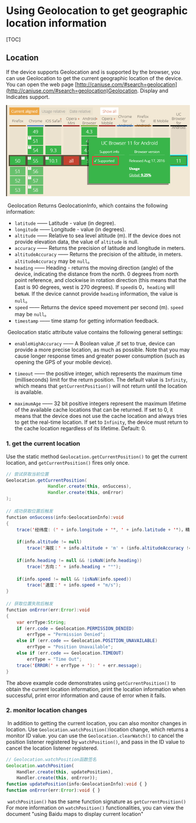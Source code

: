 # Using Geolocation to get geographic location information
[TOC]

## Location

If the device supports Geolocation and is supported by the browser, you can use Geolocation to get the current geographic location of the device. You can open the web page [http://caniuse.com/#search=geolocation](http://caniuse.com/#search=geolocation)Geolocation. Display and Indicates support.

![1](img/1.png)

​	Geolocation Returns GeolocationInfo, which contains the following information:

- `latitude` —— Latitude - value (in degree).
- `longitude` —— Longitude - value (in degrees).
- `altitude` —— Relative to sea level altitude (m). If the device does not provide elevation data, the value of `altitude` is null.
- `accuracy` —— Returns the precision of latitude and longitude in meters.
- `altitudeAccuracy` ——  Returns the precision of the altitude, in meters. `altitudeAccuracy` may be `null`。
- `heading` —— Heading - returns the moving direction (angle) of the device, indicating the distance from the north. 0 degrees from north point reference, and clockwise in rotation direction (this means that the East is 90 degrees, west is 270 degrees). If `speed`is 0，`heading` will be`NaN`. If the device cannot provide `heading` information, the value is `null`。
- `speed` —— Returns the device speed movement  per second (m). `speed` may be `null`。
- `timestamp` —— time stamp for getting information feedback.

​	Geolocation  static attribute value contains the following general settings:

- `enableHighAccuracy` —— A Boolean value ,if set to true, device can provide a more precise location, as much as possible.  Note that you may cause longer response times and greater power consumption (such as opening the GPS of your mobile device).
- `timeout` —— the positive integer, which represents the maximum time (milliseconds) limit for the return position. The default value is `Infinity`, which means that `getCurrentPosition()` will not return until the location is available.

- `maximumAge` —— 32 bit positive integers represent the maximum lifetime of the available cache locations that can be returned. If set to 0, it means that the device does not use the cache location and always tries to get the real-time location. If set to `Infinity`, the device must return to the cache location regardless of its lifetime. Default: 0.

### 1. get the current location

Use the static method `Geolocation.getCurrentPosition()` to get the current location, and `getCurrentPosition()`  fires only once.

```java
// 尝试获取当前位置
Geolocation.getCurrentPosition(
				Handler.create(this, onSuccess), 
				Handler.create(this, onError)
);

// 成功获取位置后触发
function onSuccess(info:GeolocationInfo):void
{
	trace('经纬度: (' + info.longitude + '°, ' + info.latitude + '°)，精确度：' + info.accuracy + 'm');
	
	if(info.altitude != null)
		trace('海拔：' + info.altitude + 'm' + (info.altitudeAccuracy != null ? ('，精确度：' + info.altitudeAccuracy + 'm') : ''));
		
	if(info.heading != null && !isNaN(info.heading))
		trace('方向：' + info.heading + "°");
		
	if(info.speed != null && !isNaN(info.speed))
		trace('速度：' + info.speed + "m/s");
}

// 获取位置失败后触发
function onError(err:Error):void
{
	var errType:String;
	if (err.code = Geolocation.PERMISSION_DENIED)
		errType = "Permission Denied";
	else if (err.code == Geolocation.POSITION_UNAVAILABLE)
		errType = "Position Unavailable";
	else if (err.code == Geolocation.TIMEOUT)
		errType = "Time Out";
	trace('ERROR(' + errType + '): ' + err.message);
}
```

The above example code demonstrates using `getCurrentPosition()` to obtain the current location information, print the location information when successful, print error information and cause of error when it fails.

### 2. monitor location changes

​	In addition to getting the current location, you can also monitor changes in location. Use `Geolocation.watchPosition()`location change, which returns a monitor ID value. you can use the `Geolocation.clearWatch()` to cancel the position listener registered by `watchPosition()`, and pass in the ID value to cancel the location listener registered.

```typescript
// Geolocation.watchPosition函数签名
Geolocation.watchPosition(
	Handler.create(this, updatePosition),
	Handler.create(this, onError));
function updatePosition(info:GeolocationInfo):void { }
function onError(err:Error):void { }
```

​	`watchPosition()`  has the same function signature as `getCurrentPosition()` For more information on `watchPosition()` functionalities, you can view the document "using Baidu maps to display current location"
